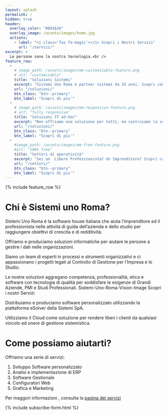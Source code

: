 ```yaml
---
layout: splash
permalink: /
hidden: true
header:
  overlay_color: "#891626"
  overlay_image: /assets/images/home.jpg
  actions:
    - label: "<i class='fas fa-magic'></i> Scopri i Nostri Servizi"
      url: "/servizi/"
excerpt: >
  Le persone sono la nostra tecnologia.<br />
feature_row:
  - 
    # image_path: /assets/images/mm-customizable-feature.png
    # alt: "customizable"
    title: "Soluzioni Sistemi"
    excerpt: "Sistemi Uno Roma è partner sistemi da 25 anni. Scopri come possiamo aiutarti a risparmiare tempo e denaro"
    url: "/soluzioni/"
    btn_class: "btn--primary"
    btn_label: "Scopri di piu'"
  -
    # image_path: /assets/images/mm-responsive-feature.png
    # alt: "fully responsive"
    title: "Soluzioni IT ad-hoc"
    excerpt: "Non offriamo una soluzione per tutti, ma costruiamo la soluzione piu' adatta per ogni bisogno" 
    url: "/soluzioni/"
    btn_class: "btn--primary"
    btn_label: "Scopri di piu'"
  - 
    #image_path: /assets/images/mm-free-feature.png
    #alt: "100% free"
    title: "Settori di operatività"
    excerpt: "Sei un  Libero Professionista? Un Imprenditore? Scopri come possiamo aiutarti"
    url: "/settori/"
    btn_class: "btn--primary"
    btn_label: "Scopri di piu'"      
---
```



{% include feature_row %}

# Chi è Sistemi uno Roma?


Sistemi Uno Roma è la software house italiana che aiuta  l’imprenditore ed il professionista nelle attività di guida dell’azienda e dello studio per raggiungere obiettivi di crescita e di redditività.

Offriamo e produciamo soluzioni informatiche per aiutare le persone a gestire i dati nelle organizzazioni.

Siamo un team di esperti in processi e strumenti organizzativi e ci appassionano i progetti legati al Controllo di Gestione per l’Impresa e lo Studio.

Le nostre soluzioni aggregano competenza, professionalità, etica e software con tecnologia di qualità per soddisfare le esigenze di Grandi Aziende, PMI e Studi Professionali.
Sistemi-Uno-Roma-Vision-Image
Scopri i nostri Servizi

Distribuiamo e produciamo software personalizzato utilizzando la piattaforma eSolver della Sistemi SpA.

Utilizziamo il Cloud come soluzione per rendere liberi i clienti da qualsiasi vincolo ed onere di gestione sistemistica.


# Come possiamo aiutarti?

Offriamo una serie di servizi:

1. Sviluppo Software personalizzato 
2. Analisi e implementazione di ERP
3. Software Gestionale 
4. Configuratori Web 
5. Grafica e Marketing 

Per maggori informazioni , consulta la <a href="/servizi"> pagina dei servizi </a>


{% include subscribe-form.html %}